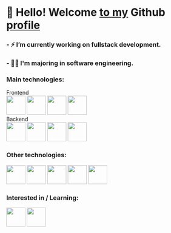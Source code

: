 # 👋 Hello! Welcome [to my]() Github [profile]()
### - ⚡ I’m currently working on fullstack development. <br>
### - 👨‍🎓 I'm majoring in software engineering.
<div>
	<h3> Main technologies: </h3>
  	<span>Frontend</span><br>
  	<img src="https://cdn.jsdelivr.net/gh/devicons/devicon/icons/html5/html5-original.svg" width="50px"/>
  	<img src="https://cdn.jsdelivr.net/gh/devicons/devicon/icons/css3/css3-original.svg" width="50px"/>
	<img src="https://cdn.jsdelivr.net/gh/devicons/devicon/icons/javascript/javascript-plain.svg" width="50px"/>
	<img src="https://cdn.jsdelivr.net/gh/devicons/devicon/icons/vuejs/vuejs-original.svg" width="50px"/>
  	<br>
    <span>Backend</span><br>
    <img src="https://cdn.jsdelivr.net/gh/devicons/devicon/icons/php/php-original.svg" width="50px"/>
    <img src="https://cdn.jsdelivr.net/gh/devicons/devicon/icons/laravel/laravel-plain.svg" width="50px"/>
    <img src="https://cdn.jsdelivr.net/gh/devicons/devicon/icons/mysql/mysql-original-wordmark.svg" width="50px"/>
	<img src="https://cdn.jsdelivr.net/gh/devicons/devicon/icons/oracle/oracle-original.svg"  width="50px"/>
</div>
<div>
    <h3> Other technologies: </h3>
    <img src="https://cdn.jsdelivr.net/gh/devicons/devicon/icons/typescript/typescript-original.svg" width="50px"/>
    <img src="https://cdn.jsdelivr.net/gh/devicons/devicon/icons/angularjs/angularjs-original.svg" width="50px"/>
    <img src="https://cdn.jsdelivr.net/gh/devicons/devicon/icons/bootstrap/bootstrap-original.svg" width="50px"/>
    <img src="https://cdn.jsdelivr.net/gh/devicons/devicon/icons/git/git-original.svg" width="50px"/>
    <img src="https://cdn.jsdelivr.net/gh/devicons/devicon/icons/npm/npm-original-wordmark.svg" width="50px"/>
    <br>
    <h3>Interested in / Learning:</h3>
    <img src="https://cdn.jsdelivr.net/gh/devicons/devicon/icons/react/react-original.svg" width="50px"/>
    <img src="https://cdn.jsdelivr.net/gh/devicons/devicon/icons/nodejs/nodejs-original.svg" width="50px"/>
</div>
